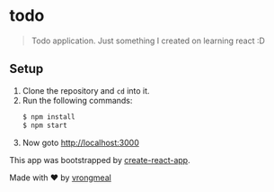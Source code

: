 # todo
> Todo application. Just something I created on learning react :D

## Setup
1. Clone the repository and `cd` into it.
2. Run the following commands:
   ```sh
   $ npm install
   $ npm start
   ```
3. Now goto [http://localhost:3000](http://localhost:3000)

This app was bootstrapped by [create-react-app](https://github.com/facebook/create-react-app).

Made with ❤️ by [vrongmeal](https://github.com/vrongmeal)
